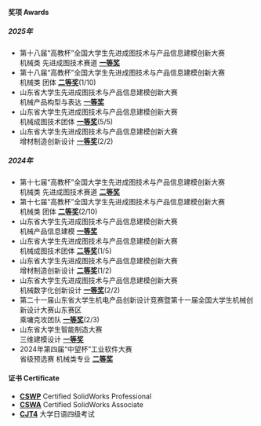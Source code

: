 
#### 奖项 Awards

##### 2025年
- 第十八届“高教杯”全国大学生先进成图技术与产品信息建模创新大赛\
机械类 先进成图技术赛道 **[一等奖](contents/data/25/国赛个人.jpg)**
- 第十八届“高教杯”全国大学生先进成图技术与产品信息建模创新大赛\
机械类 团体 **[二等奖](contents/data/25/国赛团体.jpg)**(1/10)
- 山东省大学生先进成图技术与产品信息建模创新大赛\
机械产品构型与表达 **[一等奖](contents/data/25/省赛个人.jpg)**
- 山东省大学生先进成图技术与产品信息建模创新大赛\
机械成图技术团体 **[一等奖](contents/data/25/省赛团体.jpg)**(5/5)
- 山东省大学生先进成图技术与产品信息建模创新大赛\
增材制造创新设计 **[一等奖](contents/data/25/省赛增材.jpg)**(2/2)
##### 2024年
- 第十七届“高教杯”全国大学生先进成图技术与产品信息建模创新大赛\
机械类 先进成图技术赛道 **[二等奖](contents/data/24/国赛个人.jpg)**
- 第十七届“高教杯”全国大学生先进成图技术与产品信息建模创新大赛\
机械类 团体 **[二等奖](contents/data/24/国赛团队.jpg)**(2/10)
- 山东省大学生先进成图技术与产品信息建模创新大赛\
机械产品信息建模 **[一等奖](contents/data/24/省赛个人.jpg)**
- 山东省大学生先进成图技术与产品信息建模创新大赛\
机械成图技术团体 **[二等奖](contents/data/24/省赛团队.jpg)**(1/5)
- 山东省大学生先进成图技术与产品信息建模创新大赛\
增材制造创新设计 **[二等奖](contents/data/24/省赛增材.jpg)**(1/2)
- 山东省大学生先进成图技术与产品信息建模创新大赛\
机械数字化创新设计 **[一等奖](contents/data/24/省赛创新.jpg)**(2/2)
- 第二十一届山东省大学生机电产品创新设计竞赛暨第十一届全国大学生机械创新设计大赛山东赛区\
乘墉克攻团队 **[一等奖](contents/data/24/机电创新.jpg)**(2/3)
- 山东省大学生智能制造大赛\
三维建模设计 **[一等奖](contents/data/24/智能制造.jpg)**
- 2024年第四届“中望杯”工业软件大赛\
省级预选赛 机械类专业 **[二等奖](contents/data/24/中望省赛.png)**

#### 证书 Certificate
- **[CSWP](contents/data/CSWP.jpg)** Certified SolidWorks Professional
- **[CSWA](contents/data/CSWA.jpg)** Certified SolidWorks Associate
- **[CJT4](contents/data/CJT4.jpg)** 大学日语四级考试
